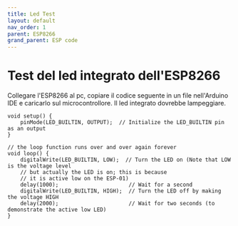 ```yaml
---
title: Led Test
layout: default
nav_order: 1
parent: ESP8266
grand_parent: ESP code
---
```


# Test del led integrato dell'ESP8266

Collegare l'ESP8266 al pc, copiare il codice seguente in un file nell'Arduino IDE e caricarlo sul microcontrollore. Il led integrato dovrebbe lampeggiare.

```
void setup() {
    pinMode(LED_BUILTIN, OUTPUT);  // Initialize the LED_BUILTIN pin as an output
}

// the loop function runs over and over again forever
void loop() {
    digitalWrite(LED_BUILTIN, LOW);  // Turn the LED on (Note that LOW is the voltage level
    // but actually the LED is on; this is because
    // it is active low on the ESP-01)
    delay(1000);                      // Wait for a second
    digitalWrite(LED_BUILTIN, HIGH);  // Turn the LED off by making the voltage HIGH
    delay(2000);                      // Wait for two seconds (to demonstrate the active low LED)
}
```
